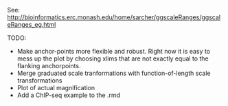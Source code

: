 See: 
http://bioinformatics.erc.monash.edu/home/sarcher/ggscaleRanges/ggscaleRanges_eg.html

TODO:
* Make anchor-points more flexible and robust. Right now it is easy to mess up the plot by choosing xlims that are not exactly equal to the flanking anchorpoints.
* Merge graduated scale tranformations with function-of-length scale transformations
* Plot of actual magnification
* Add a ChIP-seq example to the .rmd


